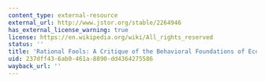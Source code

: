 ```yaml
---
content_type: external-resource
external_url: http://www.jstor.org/stable/2264946
has_external_license_warning: true
license: https://en.wikipedia.org/wiki/All_rights_reserved
status: ''
title: 'Rational Fools: A Critique of the Behavioral Foundations of Economic Theory'
uid: 237dff43-6ab0-461a-8890-dd4364275586
wayback_url: ''
---
```


